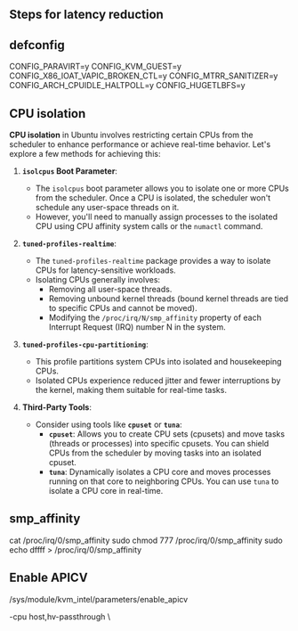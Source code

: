 ## Steps for latency reduction

## defconfig

CONFIG_PARAVIRT=y
CONFIG_KVM_GUEST=y
CONFIG_X86_IOAT_VAPIC_BROKEN_CTL=y
CONFIG_MTRR_SANITIZER=y
CONFIG_ARCH_CPUIDLE_HALTPOLL=y
CONFIG_HUGETLBFS=y


## CPU isolation 

**CPU isolation** in Ubuntu involves restricting certain CPUs from the scheduler to enhance performance or achieve real-time behavior. Let's explore a few methods for achieving this:

1. **`isolcpus` Boot Parameter**:
    - The `isolcpus` boot parameter allows you to isolate one or more CPUs from the scheduler. Once a CPU is isolated, the scheduler won't schedule any user-space threads on it.
    - However, you'll need to manually assign processes to the isolated CPU using CPU affinity system calls or the `numactl` command.

2. **`tuned-profiles-realtime`**:
    - The `tuned-profiles-realtime` package provides a way to isolate CPUs for latency-sensitive workloads.
    - Isolating CPUs generally involves:
        - Removing all user-space threads.
        - Removing unbound kernel threads (bound kernel threads are tied to specific CPUs and cannot be moved).
        - Modifying the `/proc/irq/N/smp_affinity` property of each Interrupt Request (IRQ) number N in the system.

3. **`tuned-profiles-cpu-partitioning`**:
    - This profile partitions system CPUs into isolated and housekeeping CPUs.
    - Isolated CPUs experience reduced jitter and fewer interruptions by the kernel, making them suitable for real-time tasks.

4. **Third-Party Tools**:
    - Consider using tools like **`cpuset`** or **`tuna`**:
        - **`cpuset`**: Allows you to create CPU sets (cpusets) and move tasks (threads or processes) into specific cpusets. You can shield CPUs from the scheduler by moving tasks into an isolated cpuset.
        - **`tuna`**: Dynamically isolates a CPU core and moves processes running on that core to neighboring CPUs. You can use `tuna` to isolate a CPU core in real-time.



## smp_affinity 
cat /proc/irq/0/smp_affinity
sudo chmod 777 /proc/irq/0/smp_affinity
sudo echo dffff > /proc/irq/0/smp_affinity


## Enable APICV
/sys/module/kvm_intel/parameters/enable_apicv


-cpu host,hv-passthrough \